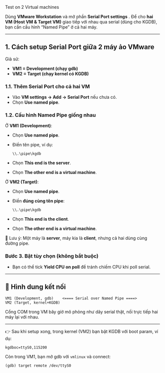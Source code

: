 Test on 2 Virtual machines

Dùng **VMware Workstation** và mở phần **Serial Port settings** .
Để cho **hai VM (Host VM & Target VM)** giao tiếp với nhau qua serial (dùng cho KGDB), bạn cần cấu hình “Named Pipe” ở cả hai máy.

---

## 1. Cách setup Serial Port giữa 2 máy ảo VMware

Giả sử:

* **VM1 = Development (chạy gdb)**
* **VM2 = Target (chạy kernel có KGDB)**

### 1.1. Thêm Serial Port cho cả hai VM

* Vào **VM settings → Add → Serial Port** nếu chưa có.
* Chọn **Use named pipe**.

### 1.2. Cấu hình Named Pipe giống nhau

Ở **VM1 (Development)**:

* Chọn **Use named pipe**.
* Điền tên pipe, ví dụ:

  ```
  \\.\pipe\kgdb
  ```
* Chọn **This end is the server**.
* Chọn **The other end is a virtual machine**.


Ở **VM2 (Target)**:

* Chọn **Use named pipe**.
* Điền **đúng cùng tên pipe**:

  ```
  \\.\pipe\kgdb
  ```
* Chọn **This end is the client**.
* Chọn **The other end is a virtual machine**.

📌 Lưu ý: Một máy là **server**, máy kia là **client**, nhưng cả hai dùng cùng đường pipe.

### Bước 3. Bật tùy chọn (không bắt buộc)

* Bạn có thể tick **Yield CPU on poll** để tránh chiếm CPU khi poll serial.

---

## 🔹 Hình dung kết nối

```
VM1 (Development, gdb)    <==== Serial over Named Pipe ====>
VM2 (Target, kernel+KGDB)
```

Cổng COM trong VM bây giờ mô phỏng như dây serial thật, nối trực tiếp hai máy lại với nhau.

---

👉 Sau khi setup xong, trong kernel (VM2) bạn bật KGDB với boot param, ví dụ:

```
kgdboc=ttyS0,115200
```

Còn trong VM1, bạn mở gdb với `vmlinux` và connect:

```
(gdb) target remote /dev/ttyS0
```

